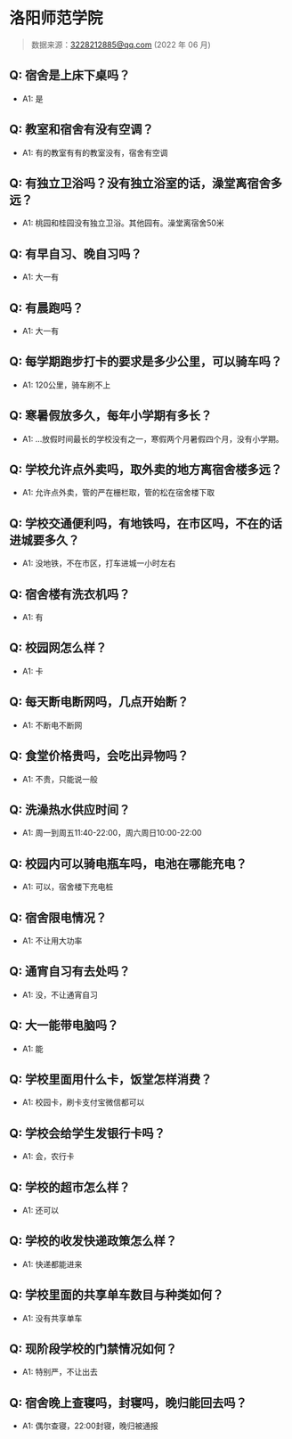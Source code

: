 # 洛阳师范学院

> 数据来源：3228212885@qq.com (2022 年 06 月)

## Q: 宿舍是上床下桌吗？

- A1: 是

## Q: 教室和宿舍有没有空调？

- A1: 有的教室有有的教室没有，宿舍有空调

## Q: 有独立卫浴吗？没有独立浴室的话，澡堂离宿舍多远？

- A1: 桃园和桂园没有独立卫浴。其他园有。澡堂离宿舍50米

## Q: 有早自习、晚自习吗？

- A1: 大一有

## Q: 有晨跑吗？

- A1: 大一有

## Q: 每学期跑步打卡的要求是多少公里，可以骑车吗？

- A1: 120公里，骑车刷不上

## Q: 寒暑假放多久，每年小学期有多长？

- A1: …放假时间最长的学校没有之一，寒假两个月暑假四个月，没有小学期。

## Q: 学校允许点外卖吗，取外卖的地方离宿舍楼多远？

- A1: 允许点外卖，管的严在栅栏取，管的松在宿舍楼下取

## Q: 学校交通便利吗，有地铁吗，在市区吗，不在的话进城要多久？

- A1: 没地铁，不在市区，打车进城一小时左右

## Q: 宿舍楼有洗衣机吗？

- A1: 有

## Q: 校园网怎么样？

- A1: 卡

## Q: 每天断电断网吗，几点开始断？

- A1: 不断电不断网

## Q: 食堂价格贵吗，会吃出异物吗？

- A1: 不贵，只能说一般

## Q: 洗澡热水供应时间？

- A1: 周一到周五11:40-22:00，周六周日10:00-22:00

## Q: 校园内可以骑电瓶车吗，电池在哪能充电？

- A1: 可以，宿舍楼下充电桩

## Q: 宿舍限电情况？

- A1: 不让用大功率

## Q: 通宵自习有去处吗？

- A1: 没，不让通宵自习

## Q: 大一能带电脑吗？

- A1: 能

## Q: 学校里面用什么卡，饭堂怎样消费？

- A1: 校园卡，刷卡支付宝微信都可以

## Q: 学校会给学生发银行卡吗？

- A1: 会，农行卡

## Q: 学校的超市怎么样？

- A1: 还可以

## Q: 学校的收发快递政策怎么样？

- A1: 快递都能进来

## Q: 学校里面的共享单车数目与种类如何？

- A1: 没有共享单车

## Q: 现阶段学校的门禁情况如何？

- A1: 特别严，不让出去

## Q: 宿舍晚上查寝吗，封寝吗，晚归能回去吗？

- A1: 偶尔查寝，22:00封寝，晚归被通报

